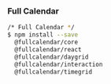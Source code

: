 ### Full Calendar

``` bash
/* Full Calendar */
$ npm install --save 
  @fullcalendar/core 
  @fullcalendar/react 
  @fullcalendar/daygrid
  @fullcalendar/interaction
  @fullcalendar/timegrid
```
